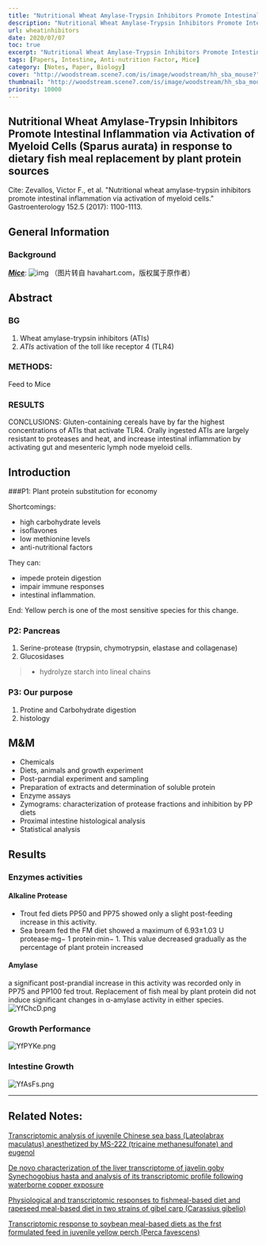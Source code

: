 ```yaml
---
title: "Nutritional Wheat Amylase-Trypsin Inhibitors Promote Intestinal Inflammation via Activation of Myeloid Cells (Sparus aurata) in response to dietary fish meal replacement by plant protein sources"
description: "Nutritional Wheat Amylase-Trypsin Inhibitors Promote Intestinal Inflammation via Activation of Myeloid Cells (Sparus aurata) in response to dietary fish meal replacement by plant protein sources"
url: wheatinhibitors
date: 2020/07/07
toc: true
excerpt: "Nutritional Wheat Amylase-Trypsin Inhibitors Promote Intestinal Inflammation via Activation of Myeloid Cells (Sparus aurata) in response to dietary fish meal replacement by plant protein sources"
tags: [Papers, Intestine, Anti-nutrition Factor, Mice]
category: [Notes, Paper, Biology]
cover: "http://woodstream.scene7.com/is/image/woodstream/hh_sba_mouse?"
thumbnail: "http://woodstream.scene7.com/is/image/woodstream/hh_sba_mouse?"
priority: 10000
---
```


## Nutritional Wheat Amylase-Trypsin Inhibitors Promote Intestinal Inflammation via Activation of Myeloid Cells (Sparus aurata) in response to dietary fish meal replacement by plant protein sources

Cite: Zevallos, Victor F., et al. "Nutritional wheat amylase-trypsin inhibitors promote intestinal inflammation via activation of myeloid cells." Gastroenterology 152.5 (2017): 1100-1113.


## General Information

###
### Background
[***Mice***](#):
![img](http://woodstream.scene7.com/is/image/woodstream/hh_sba_mouse?)
（图片转自 havahart.com，版权属于原作者）


## Abstract
### BG
1. Wheat amylase-trypsin inhibitors (ATIs)
2. *ATIs* activation of the toll like receptor 4 (TLR4)

### METHODS:
Feed to Mice

### RESULTS
CONCLUSIONS: Gluten-containing cereals have by far the highest concentrations of ATIs that activate TLR4. Orally ingested ATIs are largely resistant to proteases and heat, and increase intestinal inflammation by activating gut and mesenteric lymph node myeloid cells.

## Introduction

###P1: Plant protein substitution for economy

Shortcomings:
  - high carbohydrate levels
  - isoflavones
  - low methionine levels
  - anti-nutritional factors

They can:
  - impede protein digestion
  - impair immune responses
  - intestinal inflammation.

End: Yellow perch is one of the most sensitive species for this change.

### P2: Pancreas
1. Serine-protease (trypsin, chymotrypsin, elastase and collagenase)
2. Glucosidases
>- hydrolyze starch into lineal chains

### P3: Our purpose
1. Protine and Carbohydrate digestion
2. histology

## M&M
- Chemicals
- Diets, animals and growth experiment
- Post-parndial experiment and sampling
- Preparation of extracts and determination of soluble protein
- Enzyme assays
- Zymograms: characterization of protease fractions and inhibition by PP diets
- Proximal intestine histological analysis
- Statistical analysis

## Results

### Enzymes activities
#### Alkaline Protease
- Trout fed diets PP50 and PP75 showed only a slight post-feeding increase in this activity.
- Sea bream fed the FM diet showed a maximum of 6.93±1.03 U protease·mg− 1 protein·min− 1. This value decreased gradually as the percentage of plant protein increased

#### Amylase
a significant post-prandial increase in this activity was recorded only in PP75 and PP100 fed trout. Replacement of fish meal by plant protein did not induce significant changes in α-amylase activity in either species.
![YfChcD.png](https://s1.ax1x.com/2020/05/18/YfChcD.png)

### Growth Performance
![YfPYKe.png](https://s1.ax1x.com/2020/05/18/YfPYKe.png)

### Intestine Growth
![YfAsFs.png](https://s1.ax1x.com/2020/05/18/YfAsFs.png)


---
## Related Notes:

[Transcriptomic analysis of juvenile Chinese sea bass (Lateolabrax maculatus) anesthetized by MS-222 (tricaine methanesulfonate) and eugenol](https://karobben.github.io/2020/07/07/LearnNotes/Paper_RNASeq_Fish1/)

[De novo characterization of the liver transcriptome of javelin goby Synechogobius hasta and analysis of its transcriptomic profile following waterborne copper exposure](https://karobben.github.io/2020/07/07/LearnNotes/Paper_RNASeq_Fish2/)

[Physiological and transcriptomic responses to fishmeal-based diet and rapeseed meal-based diet in two strains of gibel carp (Carassius gibelio)](https://karobben.github.io/2020/07/07/LearnNotes/Paper_RNASeq_Fish3/)

[Transcriptomic response to soybean meal-based diets as the frst formulated feed in juvenile yellow perch (Perca favescens)](https://karobben.github.io/2020/07/07/LearnNotes/Paper_RNASeq_Fish4/)
